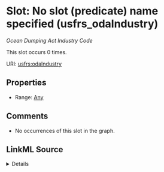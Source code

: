 

# Slot: No slot (predicate) name specified (usfrs_odaIndustry)


_Ocean Dumping Act Industry Code_






This slot occurs 0 times.


URI: [usfrs:odaIndustry](http://sawgraph.spatialai.org/v1/us-frs#odaIndustry)



<!-- no inheritance hierarchy -->








## Properties

* Range: [Any](../classes/Any.md)





## Comments

* No occurrences of this slot in the graph.



## LinkML Source

<details>

```yaml
name: usfrs_odaIndustry
annotations:
  count:
    tag: count
    value: 0
description: Ocean Dumping Act Industry Code
title: No slot (predicate) name specified
comments:
- No occurrences of this slot in the graph.
from_schema: fio-kg
rank: 1000
slot_uri: usfrs:odaIndustry
alias: usfrs_odaIndustry
range: Any

```
</details>